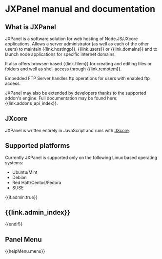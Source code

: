 
# JXPanel manual and documentation

## What is JXPanel

JXPanel is a software solution for web hosting of Node.JS/JXcore applications.
Allows a server administrator (as well as each of the other users) to maintain {{link.hostingp}}, {{link.users}} or {{link.domains}}
and to launch node applications for specific internet domains.

It also offers browser-based {{link.filem}} for creating and editing files or folders and well as shell access through {{link.remotem}}.

Embedded FTP Server handles ftp operations for users with enabled ftp access.

JXPanel may also be extended by developers thanks to the supported addon's engine.
Full documentation may be found here: {{link.addons_api_index}}.

## JXcore

JXPanel is written entirely in JavaScript and runs with [JXcore](http://www.jxcore.com).

## Supported platforms

Currently JXPanel is supported only on the following Linux based operating systems:

* Ubuntu/Mint
* Debian
* Red Hatt/Centos/Fedora
* SUSE

{{if.admin:true}}
## {{link.admin_index}}
{{endif}}

## Panel Menu
{{helpMenu.menu}}

